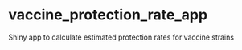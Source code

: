 # vaccine_protection_rate_app
Shiny app to calculate estimated protection rates for vaccine strains
